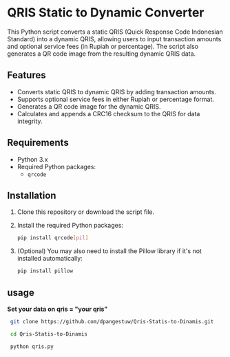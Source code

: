 # QRIS Static to Dynamic Converter

This Python script converts a static QRIS (Quick Response Code Indonesian Standard) into a dynamic QRIS, allowing users to input transaction amounts and optional service fees (in Rupiah or percentage). The script also generates a QR code image from the resulting dynamic QRIS data.

## Features

- Converts static QRIS to dynamic QRIS by adding transaction amounts.
- Supports optional service fees in either Rupiah or percentage format.
- Generates a QR code image for the dynamic QRIS.
- Calculates and appends a CRC16 checksum to the QRIS for data integrity.

## Requirements

- Python 3.x
- Required Python packages:
  - `qrcode`

## Installation

1. Clone this repository or download the script file.
2. Install the required Python packages:

   ```bash
   pip install qrcode[pil]
   ```
3. (Optional) You may also need to install the Pillow library if it's not installed automatically:
   ```bash
   pip install pillow
   ```
## usage
  **Set your data on qris = "your qris"**

  ```bash
   git clone https://github.com/dpangestuw/Qris-Statis-to-Dinamis.git
   ```
  ```bash
   cd Qris-Statis-to-Dinamis
   ```
  ```bash
   python qris.py
   ```

